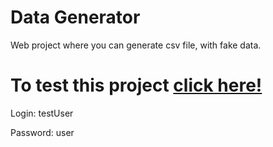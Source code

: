 # Data Generator

Web project where you can generate csv file, with fake data.

# To test this project [click here!](https://skivel.pythonanywhere.com/)

Login: testUser

Password: user
